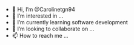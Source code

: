 - 👋 Hi, I’m @Carolinetgn94
- 👀 I’m interested in ...
- 🌱 I’m currently learning software development
- 💞️ I’m looking to collaborate on ...
- 📫 How to reach me ...

<!---
Carolinetgn94/Carolinetgn94 is a ✨ special ✨ repository because its `README.md` (this file) appears on your GitHub profile.
You can click the Preview link to take a look at your changes.
--->

